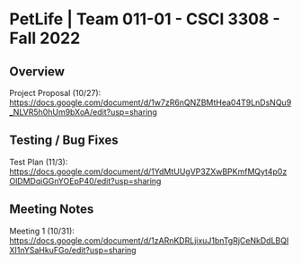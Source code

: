 # PetLife | Team 011-01 - CSCI 3308 - Fall 2022

## Overview
Project Proposal (10/27): https://docs.google.com/document/d/1w7zR6nQNZBMtHea04T9LnDsNQu9_NLVR5h0hUm9bXoA/edit?usp=sharing

## Testing / Bug Fixes
Test Plan (11/3): https://docs.google.com/document/d/1YdMtUUgVP3ZXwBPKmfMQyt4p0zOlDMDqiGGnYOEpP40/edit?usp=sharing

## Meeting Notes
Meeting 1 (10/31): https://docs.google.com/document/d/1zARnKDRLjixuJ1bnTgRjCeNkDdLBQIXI1nYSaHkuFGo/edit?usp=sharing
